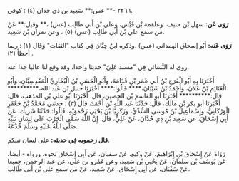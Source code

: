 ٢٢٦٦ -** عس:** سَعِيد بن ذي حدان (٤) : كوفي.

**رَوَى عَن:** سهل بْن حنيف، وعلقمة بْن قَيْس، وعلي بْن أَبي طَالِب (عس) ،** وقيل:** عَنْ من سمع علي بْن أَبي طَالِب (عس) (٥) ، وعن نمران بْن سَعِيد.

**رَوَى عَنه:** أَبُو إسحاق الهمداني (عس) .وذكره ابنُ حِبَّان فِي كتاب "الثقات" وَقَال (١) : ربما أخطأ (٢) .

روى له النَّسَائي فِي "مسند عَلِيّ" حديثا واحدا، وقد وقع لنا عاليا جدا عنه.

أَخْبَرَنَا بِهِ أَبُو الْفَرَجِ بْنُ أَبي عُمَر بْنِ قُدَامَةَ، وأَبُو الْحَسَنِ بْنُ الْبُخَارِيِّ الْمَقْدِسِيَّانِ، وأَبُو الْغَنَائِمِ بْنُ عَلانَ، وأَحْمَدُ بْنُ شَيْبَانَ،**** قَالُوا:**** أَخْبَرَنَا حنبل بْن عَبد الله،********** قال:********** أَخْبَرَنَا أبو القاسم بْن الحصين، قال: أَخْبَرَنَا أَبُو علي بْن المذهب، قال: أَخْبَرَنَا أبو بكر بْن مالك، قال: حَدَّثَنَا عَبد اللَّهِ بْن أَحْمَدَ، قال (٣) : حدثني مُحَمَّدُ بْنُ جَعْفَرٍ الْوَرْكَانِيُّ، وإِسْمَاعِيلُ بْنُ مُوسَى السُّدِّيُّ، وزَكَرِيَّا بْنُ يَحْيَى زَحْمَوَيْهِ، قَالُوا: حَدَّثَنَا شَرِيك، عَن أَبِي إِسْحَاقَ، عن سَعِيد بْنِ ذِي حُدَّانَ، عَنْ عَلِيٍّ، قال: إِنَّ اللَّهَ سَمَّى الْحَرْبَ عَلَى لِسَانِ نَبِيِّهِ صَلَّى اللَّهُ عَلَيْهِ وسَلَّمَ خُدْعَةً.

**قال زحمويه فِي حديثه:** على لسان نبيكم.

رَوَاهُ عَنْ إِسْحَاقَ بْنِ إِبْرَاهِيمَ، عَنْ وكيع، عَنْ سفيان، عَن أَبِي إِسْحَاق نحوه. ورواه - أيضا، عَن يُوسُف بْن سلمان، عَنْ يَحْيَى بْن سَعِيد، وعن عَمْرو بن علي، عن عبد الرحمن، جميعا عَنْ سُفْيَان، عَن أَبِي إِسْحَاق، عَنْ سَعِيد، عَنْ من سمع علي بْن أَبي طَالِب.